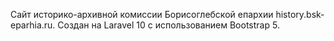 Сайт историко-архивной комиссии Борисоглебской епархии history.bsk-eparhia.ru. 
Создан на Laravel 10 с использованием Bootstrap 5.